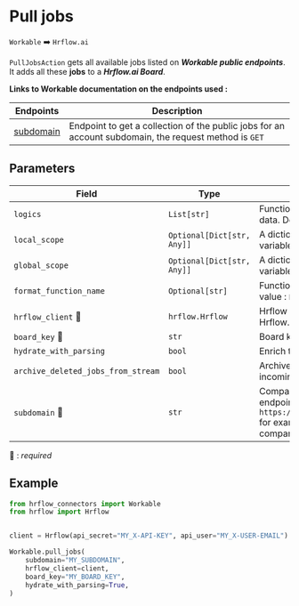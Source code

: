 # Pull jobs

`Workable` :arrow_right: `Hrflow.ai`

`PullJobsAction` gets all available jobs listed on ***Workable public endpoints***. It adds all these **jobs** to a ***Hrflow.ai Board***.

**Links to Workable documentation on the endpoints used :**

| Endpoints | Description |
| --------- | ----------- |
| [subdomain](https://workable.readme.io/docs/jobs-1) | Endpoint to get a collection of the public jobs for an account subdomain, the request method is `GET` |

## Parameters

| Field | Type | Description |
| ----- | ---- | ----------- |
| `logics`  | `List[str]` | Function names to apply as filter before pushing the data. Default value : `[]`        |
| `local_scope`  | `Optional[Dict[str, Any]]` | A dictionary containing the current scope's local variables. Default value : `None`        |
| `global_scope`  | `Optional[Dict[str, Any]]` | A dictionary containing the current scope's global variables. Default value : `None`       |
| `format_function_name`  | `Optional[str]` | Function name to format job before pushing. Default value : `None`        |
| `hrflow_client` :red_circle: | `hrflow.Hrflow` | Hrflow client instance used to communicate with the Hrflow.ai API        |
| `board_key` :red_circle: | `str` | Board key where the jobs to be added will be stored        |
| `hydrate_with_parsing`  | `bool` | Enrich the job with parsing. Default value : `False`        |
| `archive_deleted_jobs_from_stream`  | `bool` | Archive Board jobs when they are no longer in the incoming job stream. Default value : `True`        |
| `subdomain` :red_circle: | `str` | Companies have jobs listed on workable public endpoints, subdomain of a company endpoint in `https://www.workable.com/api/accounts/{subdomain}` for example subdomain=`eurostar` for ***Eurostar*** company      |

:red_circle: : *required* 

## Example

```python
from hrflow_connectors import Workable
from hrflow import Hrflow


client = Hrflow(api_secret="MY_X-API-KEY", api_user="MY_X-USER-EMAIL")

Workable.pull_jobs(
    subdomain="MY_SUBDOMAIN",
    hrflow_client=client,
    board_key="MY_BOARD_KEY",
    hydrate_with_parsing=True,
)
```